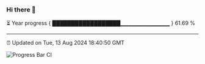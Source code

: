 ### Hi there 👋

⏳ Year progress { ██████████████████▁▁▁▁▁▁▁▁▁▁▁▁ } 61.69 %

---

⏰ Updated on Tue, 13 Aug 2024 18:40:50 GMT

![Progress Bar CI](https://github.com/IshwaranRudhara/GIT-ACTION/workflows/Progress%20Bar%20CI/badge.svg)
